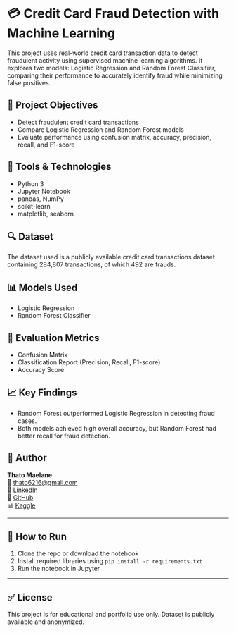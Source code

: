 # 💳 Credit Card Fraud Detection with Machine Learning

This project uses real-world credit card transaction data to detect fraudulent activity using supervised machine learning algorithms. It explores two models: Logistic Regression and Random Forest Classifier, comparing their performance to accurately identify fraud while minimizing false positives.

## 📌 Project Objectives
- Detect fraudulent credit card transactions
- Compare Logistic Regression and Random Forest models
- Evaluate performance using confusion matrix, accuracy, precision, recall, and F1-score

## 🧰 Tools & Technologies
- Python 3
- Jupyter Notebook
- pandas, NumPy
- scikit-learn
- matplotlib, seaborn

## 🔍 Dataset
The dataset used is a publicly available credit card transactions dataset containing 284,807 transactions, of which 492 are frauds.

## 📊 Models Used
- Logistic Regression
- Random Forest Classifier

## 🧪 Evaluation Metrics
- Confusion Matrix
- Classification Report (Precision, Recall, F1-score)
- Accuracy Score

## 📈 Key Findings
- Random Forest outperformed Logistic Regression in detecting fraud cases.
- Both models achieved high overall accuracy, but Random Forest had better recall for fraud detection.

## 👤 Author
**Thato Maelane**  
📧 thato6216@gmail.com  
🔗 [LinkedIn](https://www.linkedin.com/in/thatomaelane)  
🐙 [GitHub](https://github.com/thatomaelane)  
📊 [Kaggle](https://www.kaggle.com/thatomaelane)

---

## 📂 How to Run
1. Clone the repo or download the notebook
2. Install required libraries using `pip install -r requirements.txt`
3. Run the notebook in Jupyter

---

## ✅ License
This project is for educational and portfolio use only. Dataset is publicly available and anonymized.
